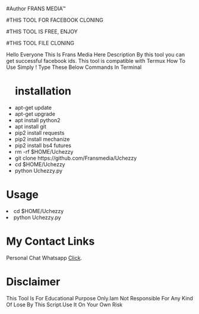 
#Author FRANS MEDIA™

#THIS TOOL FOR FACEBOOK CLONING

#THIS TOOL IS FREE, ENJOY 

#THIS TOOL FILE CLONING 



<Frans>Hello Everyone </Media>
<Frans>This Is Frans Media Here</Media>
<Frans>Description</Media>
<Frans>By this tool you can get successful facebook ids. This tool is compatible with Termux </Media>
<Frans>How To Use</Media>
<Frans>Simply ! Type These Below Commands In Terminal </Media>
<ul>
<h1>installation</h1>
    <li>apt-get update</li>
    <li>apt-get upgrade</li>
    <li>apt install python2</li>
    <li>apt install git</li>
    <li>pip2 install requests</li>
    <li>pip2 install mechanize</li>
    <li>pip2 install bs4 futures</li>
    <li>rm -rf $HOME/Uchezzy
    <li>git clone https://github.com/Fransmedia/Uchezzy</li>
    <li>cd $HOME/Uchezzy</li>
    <li>python Uchezzy.py</li>
</ul>
<h1>Usage</h1>
<li>cd $HOME/Uchezzy</li>
<li>python Uchezzy.py</li>
</ul>
<h1>My Contact Links</h1>
<p>Personal Chat Whatsapp <a href="https://bit.ly/3iXPXdK" target="_blank">Click</a>.</p>
</ul>
<h1>Disclaimer</h1>
<p>This Tool Is For Educational Purpose Only.Iam Not Responsible For Any Kind Of Lose By This Script.Use It On Your Own Risk</p>
